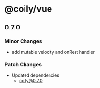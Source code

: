# @coily/vue

## 0.7.0

### Minor Changes

- add mutable velocity and onRest handler

### Patch Changes

- Updated dependencies
  - coily@0.7.0
